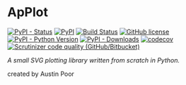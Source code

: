 # ApPlot

[![PyPI - Status](https://img.shields.io/pypi/status/applot)](https://pypi.org/project/applot/)
[![PyPI](https://img.shields.io/pypi/v/applot)](https://pypi.org/project/applot/)
[![Build Status](https://travis-ci.org/a-poor/applot.svg?branch=master)](https://travis-ci.org/a-poor/applot)
[![GitHub license](https://img.shields.io/github/license/a-poor/applot)](https://github.com/a-poor/applot/blob/master/LICENSE)
[![PyPI - Python Version](https://img.shields.io/pypi/pyversions/applot)](https://pypi.org/project/applot/)
[![PyPI - Downloads](https://img.shields.io/pypi/dm/applot)](https://pypi.org/project/applot/)
[![codecov](https://codecov.io/gh/a-poor/applot/branch/master/graph/badge.svg)](https://codecov.io/gh/a-poor/applot)
[![Scrutinizer code quality (GitHub/Bitbucket)](https://img.shields.io/scrutinizer/quality/g/a-poor/applot)](https://scrutinizer-ci.com/g/a-poor/applot/)


_A small SVG plotting library written from scratch in Python._

created by Austin Poor

